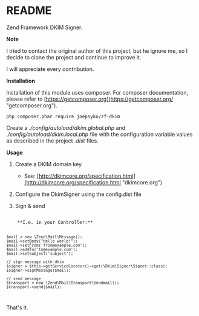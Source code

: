 README
========

Zend Framework DKIM Signer.

**Note**

I tried to contact the original author of this project, but he ignore me, so I decide to clone the project and continue to improve it.

I will appreciate every contribution.

**Installation**

Installation of this module uses composer. For composer documentation, please refer to [https://getcomposer.org](https://getcomposer.org/ "getcomposer.org").

<code>php composer.phar require joepsyko/zf-dkim</code>

Create a *./config/autoload/dkim.global.php* and *./config/autoload/dkim.local.php* file with the configuration variable values as described in the project *.dist* files.

**Usage**

1. Create a DKIM domain key 
   - See: [http://dkimcore.org/specification.html](http://dkimcore.org/specification.html "dkimcore.org")

2. Configure the DkimSigner using the config.dist file

3. Sign & send

<code>
    **I.e. in your Controller:**
    
    $mail = new \Zend\Mail\Message();
    $mail->setBody("Hello world!");
    $mail->setFrom('from@example.com');
    $mail->addTo('to@example.com');
    $mail->setSubject('subject');
    
    // sign message with dkim
    $signer = $this->getServiceLocator()->get(\Dkim\Signer\Signer::class);
    $signer->signMessage($mail);
    
    // send message
    $transport = new \Zend\Mail\Transport\Sendmail();
    $transport->send($mail);
</code>

That's it.
